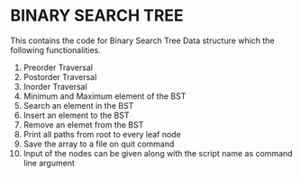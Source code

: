 # BINARY SEARCH TREE

This contains the code for Binary Search Tree Data structure which the following functionalities.
1. Preorder Traversal
2. Postorder Traversal
3. Inorder Traversal
4. Minimum and Maximum element of the BST
5. Search an element in the BST
6. Insert an element to the BST
7. Remove an elemet from the BST
8. Print all paths from root to every leaf node
9. Save the array to a file on quit command
10. Input of the nodes can be given along with the script name as command line argument


